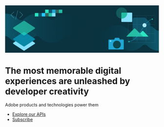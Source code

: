 <Superhero slots="image, heading, text, buttons" variant="centered" />

![IO banner](../../../assets/hero.png)

# The most memorable digital experiences are unleashed by developer creativity

Adobe products and technologies power them

* [Explore our APIs](https://adobe.io)
* [Subscribe](https://adobe.io)